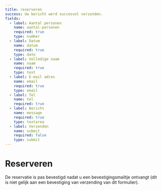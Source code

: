 ```yaml
---
title: reserveren
success: Uw bericht werd succesvol verzonden.
fields:
  - label: Aantal personen
    name: aantal-personen
    required: true
    type: number
  - label: Datum
    name: datum
    required: true
    type: date
  - label: Volledige naam
    name: naam
    required: true
    type: text
  - label: E-mail adres
    name: email
    required: true
    type: email
  - label: Tel
    name: tel
    required: true
  - label: Bericht
    name: message
    required: true
    type: textarea
  - label: Verzenden
    name: submit
    required: false
    type: submit
---
```

# Reserveren
De reservatie is pas bevestigd nadat u een bevestigingsmailtje ontvangt (dit is niet gelijk aan een bevestiging van  verzending van dit formulier).
